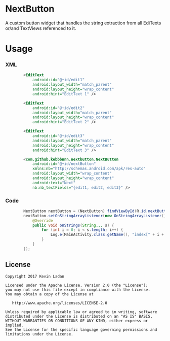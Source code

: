 NextButton
=========================

A custom button widget that handles the string extraction from all EdiTexts or/and TextViews referenced to it. 

# Usage

### XML
```xml
        <EditText
            android:id="@+id/edit1"
            android:layout_width="match_parent"
            android:layout_height="wrap_content"
            android:hint="EditText 1" />

        <EditText
            android:id="@+id/edit2"
            android:layout_width="match_parent"
            android:layout_height="wrap_content"
            android:hint="EditText 2" />

        <EditText
            android:id="@+id/edit3"
            android:layout_width="match_parent"
            android:layout_height="wrap_content"
            android:hint="EditText 3" />

        <com.github.kebbbnnn.nextbutton.NextButton
            android:id="@+id/nextButton"
            xmlns:nb="http://schemas.android.com/apk/res-auto"
            android:layout_width="wrap_content"
            android:layout_height="wrap_content"
            android:text="Next"
            nb:nb_textFields="{edit1, edit2, edit3}" />
```

### Code
```java
        NextButton nextButton = (NextButton) findViewById(R.id.nextButton);
        nextButton.setOnStringArrayListener(new OnStringArrayListener() {
            @Override
            public void onStrings(String... s) {
                for (int i = 0; i < s.length; i++) {
                    Log.e(MainActivity.class.getName(), "index[" + i + "]" + ", string = " + s[i]);
                }
            }
        });
```

License
--------

    Copyright 2017 Kevin Ladan

    Licensed under the Apache License, Version 2.0 (the "License");
    you may not use this file except in compliance with the License.
    You may obtain a copy of the License at

       http://www.apache.org/licenses/LICENSE-2.0

    Unless required by applicable law or agreed to in writing, software
    distributed under the License is distributed on an "AS IS" BASIS,
    WITHOUT WARRANTIES OR CONDITIONS OF ANY KIND, either express or implied.
    See the License for the specific language governing permissions and
    limitations under the License.
